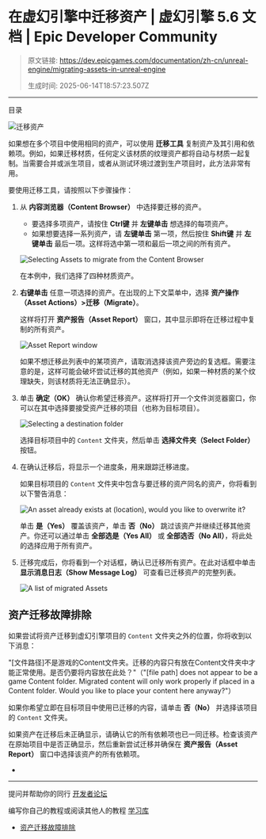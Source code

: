 # 在虚幻引擎中迁移资产 | 虚幻引擎 5.6 文档 | Epic Developer Community

> 原文链接: https://dev.epicgames.com/documentation/zh-cn/unreal-engine/migrating-assets-in-unreal-engine
> 
> 生成时间: 2025-06-14T18:57:23.507Z

---

目录

![迁移资产](https://dev.epicgames.com/community/api/documentation/image/f6a7a25e-db42-4305-b4dd-8856d290acdf?resizing_type=fill&width=1920&height=335)

如果想在多个项目中使用相同的资产，可以使用 **迁移工具** 复制资产及其引用和依赖项。例如，如果迁移材质，任何定义该材质的纹理资产都将自动与材质一起复制。当需要合并或派生项目，或者从测试环境过渡到生产项目时，此方法非常有用。

要使用迁移工具，请按照以下步骤操作：

1.  从 **内容浏览器（Content Browser）** 中选择要迁移的资产。
    
    -   要选择多项资产，请按住 **Ctrl键** 并 **左键单击** 想选择的每项资产。
    -   如果想要选择一系列资产，请 **左键单击** 第一项，然后按住 **Shift键** 并 **左键单击** 最后一项。这样将选中第一项和最后一项之间的所有资产。
    
    ![Selecting Assets to migrate from the Content Browser](https://d1iv7db44yhgxn.cloudfront.net/documentation/images/7aa72a97-54f8-477f-bcba-28fdf72eb410/select-assets-to-migrate.png)
    
    在本例中，我们选择了四种材质资产。
    
2.  **右键单击** 任意一项选择的资产。在出现的上下文菜单中，选择 **资产操作（Asset Actions）>迁移（Migrate）**。
    
    这样将打开 **资产报告（Asset Report）** 窗口，其中显示即将在迁移过程中复制的所有资产。
    
    ![Asset Report window](https://d1iv7db44yhgxn.cloudfront.net/documentation/images/f24e31d9-66e7-46e6-8c2f-905404097279/asset-report.png)
    
    如果不想迁移此列表中的某项资产，请取消选择该资产旁边的复选框。需要注意的是，这样可能会破坏尝试迁移的其他资产（例如，如果一种材质的某个纹理缺失，则该材质将无法正确显示）。
    
3.  单击 **确定（OK）** 确认你希望迁移资产。这样将打开一个文件浏览器窗口，你可以在其中选择要接受资产迁移的项目（也称为目标项目）。
    
    ![Selecting a destination folder](https://d1iv7db44yhgxn.cloudfront.net/documentation/images/f7b337af-e6a8-4b21-8286-7930bf844a7b/select-destination.png)
    
    选择目标项目中的 `Content` 文件夹，然后单击 **选择文件夹（Select Folder）** 按钮。
    
4.  在确认迁移后，将显示一个进度条，用来跟踪迁移进度。
    
    如果目标项目的 `Content` 文件夹中包含与要迁移的资产同名的资产，你将看到以下警告消息：
    
    ![An asset already exists at (location), would you like to overwrite it?](https://d1iv7db44yhgxn.cloudfront.net/documentation/images/46c67578-7cee-49d7-a40f-e5f7beb39c63/asset-migration-warning.png)
    
    单击 **是（Yes）** 覆盖该资产，单击 **否（No）** 跳过该资产并继续迁移其他资产。你还可以通过单击 **全部选是（Yes All）** 或 **全部选否（No All）**，将此处的选择应用于所有资产。
    
5.  迁移完成后，你将看到一个对话框，确认已迁移所有资产。在此对话框中单击 **显示消息日志（Show Message Log）** 可查看已迁移资产的完整列表。
    
    ![A list of migrated Assets](https://d1iv7db44yhgxn.cloudfront.net/documentation/images/726a6428-297d-43d2-9ef5-58370e241107/migration-log.png)

## 资产迁移故障排除

如果尝试将资产迁移到虚幻引擎项目的 `Content` 文件夹之外的位置，你将收到以下消息：

"\[文件路径\]不是游戏的Content文件夹。迁移的内容只有放在Content文件夹中才能正常使用。是否仍要将内容放在此处？"（"\[file path\] does not appear to be a game Content folder. Migrated content will only work properly if placed in a Content folder. Would you like to place your content here anyway?"）

如果你希望立即在目标项目中使用已迁移的内容，请单击 **否（No）** 并选择该项目的 `Content` 文件夹。

如果资产在迁移后未正确显示，请确认它的所有依赖项也已一同迁移。检查该资产在原始项目中是否正确显示，然后重新尝试迁移并确保在 **资产报告（Asset Report）** 窗口中选择该资产的所有依赖项。

-   [](https://dev.epicgames.com/community/search)

* * *

提问并帮助你的同行 [开发者论坛](https://forums.unrealengine.com/categories?tag=unreal-engine)

编写你自己的教程或阅读其他人的教程 [学习库](https://dev.epicgames.com/community/unreal-engine/learning)

-   [资产迁移故障排除](/documentation/zh-cn/unreal-engine/migrating-assets-in-unreal-engine#%E8%B5%84%E4%BA%A7%E8%BF%81%E7%A7%BB%E6%95%85%E9%9A%9C%E6%8E%92%E9%99%A4)